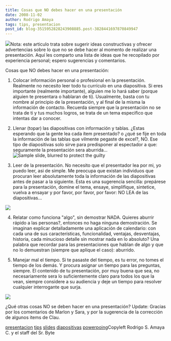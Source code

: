 ```yaml
---
title: Cosas que NO debes hacer en una presentación
date: 2008-11-02
author: Rodrigo Amaya
tags: tips, presentacion
post_id: blog-3515952828243908885.post-3828441697870849947
---
```


[![](http://4.bp.blogspot.com/_ayvorITawE4/SQ3kAhTuM9I/AAAAAAAABZo/fLlVnlcbr9c/s320/120px-Ooo_impress.svg.png)](http://4.bp.blogspot.com/_ayvorITawE4/SQ3kAhTuM9I/AAAAAAAABZo/fLlVnlcbr9c/s1600-h/120px-Ooo_impress.svg.png)Nota: este articulo trata sobre sugerir ideas constructivas y
      ofrecer advertencias sobre lo que no se
      debe hacer al momento de realizar una presentación. Aquí les comparto una lista de ideas que
      he recopilado por experiencia personal; espero sugerencias y comentarios.

Cosas que NO debes hacer en una presentación:
1. Colocar información personal o profesional en
      la presentación.
Realmente no necesito leer todo tu currículo en una
      diapositiva. Si eres importante (realmente importante), alguien me lo hará saber (porque
      alguien te presentara o hablaran de ti). Usualmente, basta con tu nombre al principio de la
      presentación, y al final de la misma la información de contacto. Recuerda siempre que la
      presentación no se trata de ti y tus muchos logros, se trata de un tema especifico que
      intentas dar a conocer.

2.
      Llenar (topar) las diapositivas con información y tablas.
¿Estas
      esperando que la gente lea cada ítem presentado? o ¿qué se fije en toda la información de las
      tablas que vilmente pegaste de excel?, NO. Ese tipo de diapositivas solo sirve para
      predisponer al espectador a que: seguramente la presentación sera
      aburrida... ![Sample slide, blurred to protect the guilty](http://www.codinghorror.com/blog/images/slide-with-too-many-words.png)

3. Leer de la
      presentación.
No necesito que el presentador lea por mi, yo puedo
      leer, asi de simple. Me preocupa que existan individuos que procuran leer absolutamente toda
      la información de las diapositivas antes de pasar a la siguiente. Esta es una sugerencia
      sencilla: prepárese para la presentación, domine el tema, ensaye, simplifique, sintetice,
      vuelva a ensayar y por favor, por favor, por favor: NO LEA de las diapositivas...

[![](http://4.bp.blogspot.com/_ayvorITawE4/SQ3jmxiF1kI/AAAAAAAABZg/PNiA5aZy23w/s320/img009.jpg)](http://4.bp.blogspot.com/_ayvorITawE4/SQ3jmxiF1kI/AAAAAAAABZg/PNiA5aZy23w/s1600-h/img009.jpg)

4. Relatar como funciona "algo", sin demostrar NADA.
Quieres aburrir rápido a las personas?, entonces no haga ninguna
      demostración. Se imaginan explicar detalladamente una aplicación de calendario: con cada una
      de sus características, funcionalidad, ventajas, desventajas, historia, cada minucioso detalle
      sin mostrar nada en lo absoluto? Una palabra que recordar para las presentaciones que hablan
      de algo y que no lo demuestran (siempre que aplique el caso): aburrido.

5. Manejar mal el tiempo.
Si te pasaste del tiempo, es tu error, no tomes el tiempo de los demás. Y procura asignar
      un tiempo para las preguntas, siempre. El contenido de tu presentación, por muy buena que sea,
      no necesariamente sera lo suficientemente claro para todos los que la vean, siempre considere
      a su audiencia y deje un tiempo para resolver cualquier interrogante que surja.

[![](http://4.bp.blogspot.com/_ayvorITawE4/SQ3jm_5tyrI/AAAAAAAABZY/W7IxNWVbvOU/s320/icon_watch.jpg)](http://4.bp.blogspot.com/_ayvorITawE4/SQ3jm_5tyrI/AAAAAAAABZY/W7IxNWVbvOU/s1600-h/icon_watch.jpg)

¿Qué otras cosas NO se deben hacer en una presentación?
Update: Gracias por los comentarios de Marlon y
      Sara, y por la sugerencia de la corrección de algunos items de Clau.

[presentacion](http://www.blogalaxia.com/tags/presentacion) [tips](http://www.blogalaxia.com/tags/tips) [slides](http://www.blogalaxia.com/tags/slides) [diapositivas](http://www.blogalaxia.com/tags/diapositivas) [powerpoing](http://www.blogalaxia.com/tags/powerpoing)Copyleft Rodrigo S.
      Amaya C. y el staff del Sr. Byte